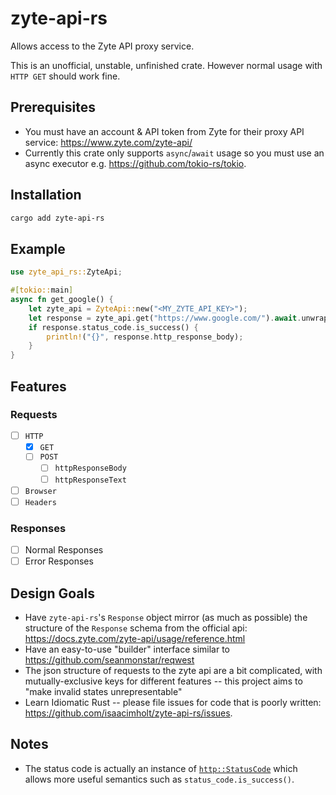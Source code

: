 # zyte-api-rs

Allows access to the Zyte API proxy service.

This is an unofficial, unstable, unfinished crate. However normal usage with `HTTP GET` should work fine.

## Prerequisites

- You must have an account & API token from Zyte for their proxy API service: <https://www.zyte.com/zyte-api/>
- Currently this crate only supports `async`/`await` usage so you must use an async executor e.g. <https://github.com/tokio-rs/tokio>.

## Installation

```bash
cargo add zyte-api-rs
```

## Example

```rust
use zyte_api_rs::ZyteApi;

#[tokio::main]
async fn get_google() {
    let zyte_api = ZyteApi::new("<MY_ZYTE_API_KEY>");
    let response = zyte_api.get("https://www.google.com/").await.unwrap();
    if response.status_code.is_success() {
        println!("{}", response.http_response_body);
    }
}

```

## Features

### Requests

- [ ] `HTTP`
  - [x] `GET`
  - [ ] `POST`
    - [ ] `httpResponseBody`
    - [ ] `httpResponseText`
- [ ] `Browser`
- [ ] `Headers`

### Responses

- [ ] Normal Responses
- [ ] Error Responses

## Design Goals

- Have `zyte-api-rs`'s `Response` object mirror (as much as possible) the structure of the `Response` schema from the official api: <https://docs.zyte.com/zyte-api/usage/reference.html>
- Have an easy-to-use "builder" interface similar to <https://github.com/seanmonstar/reqwest>
- The json structure of requests to the zyte api are a bit complicated, with mutually-exclusive keys for different features -- this project aims to "make invalid states unrepresentable"
- Learn Idiomatic Rust -- please file issues for code that is poorly written: <https://github.com/isaacimholt/zyte-api-rs/issues>.

## Notes

- The status code is actually an instance of [`http::StatusCode`](https://docs.rs/http/latest/http/status/struct.StatusCode.html) which allows more useful semantics such as `status_code.is_success()`.
